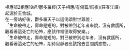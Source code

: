 相應部2相應19經/鬱多羅經(天子相應/有偈篇/祇夜)(莊春江譯)  
起源於王舍城。  
在一旁站好後，鬱多羅天子以這偈頌對世尊說：  
「生命被帶走，壽命是短的，對被帶到老年者來說，沒有救護所，  
觀看著這死亡的恐怖，應該作福德取得安樂。」  
「生命被帶走，壽命是短的，對已被帶到老年者，沒有救護所，  
觀看著這死亡的恐怖，期待寂靜者應該捨去世間誘惑物。」  
  
  
